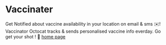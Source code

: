 # Vaccinater
Get Notified about vaccine availability in your location on email &amp; sms ✉️! Vaccinator Octocat tracks &amp; sends personalised vaccine info everday. Go get your shot ! 💉
[home page](https://github.com/mayukhpankaj/vaccinater/blob/main/static/Screenshot%20(46).png)
